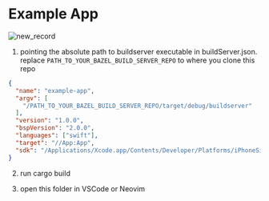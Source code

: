 # Example App

![new_record](https://github.com/user-attachments/assets/73dd4c3c-4ae0-4aa9-a4e6-21734966aa1e)


1. pointing the absolute path to buildserver executable in buildServer.json.
   replace `PATH_TO_YOUR_BAZEL_BUILD_SERVER_REPO` to where you clone this repo

```json
{
  "name": "example-app",
  "argv": [
    "/PATH_TO_YOUR_BAZEL_BUILD_SERVER_REPO/target/debug/buildserver"
  ],
  "version": "1.0.0",  
  "bspVersion": "2.0.0",
  "languages": ["swift"],
  "target": "//App:App",
  "sdk": "/Applications/Xcode.app/Contents/Developer/Platforms/iPhoneSimulator.platform/Developer/SDKs/iPhoneSimulator18.4.sdk"
}

```

2. run cargo build


3. open this folder in VSCode or Neovim

